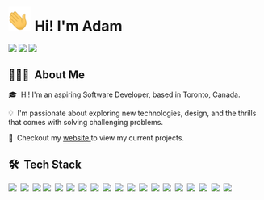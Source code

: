 # <img width="45" src="./image/waving.gif"> Hi! I'm Adam

<p align="center">

![](https://komarev.com/ghpvc/?username=adam20058&color=blue)
<a href="https://linkedin.com/in/adamjemal"><img src="https://img.shields.io/badge/-Adam%20Jemal%20-0077B5?style=flat&logo=Linkedin&logoColor=white"/></a>
<a href="mailto:adamjemal93@gmail.com"><img src="https://img.shields.io/badge/-adamjemal93@gmail.com-grey?style=flat&logo=Gmail&logoColor=red"/></a>

</p>

<h2> 👨🏻‍💻 &nbsp;About Me </h2>
<p>🎓 &nbsp;Hi! I'm an aspiring Software Developer, based in Toronto, Canada. </p>
<p>💡 &nbsp;I'm passionate about exploring new technologies, design, and the thrills that comes with solving challenging problems.</p> 
<p> 🌱 &nbsp;Checkout my <a href = "https://www.adamjemal.com"> website </a> to view my current projects. </p>

## 🛠 &nbsp;Tech Stack

<img src ="https://img.shields.io/badge/-HTML-05122A?style=flat&logo=HTML5">&nbsp;
<img src ="https://img.shields.io/badge/-CSS-05122A?style=flat&logo=CSS3&logoColor=1572B6">&nbsp;
<img src ="https://img.shields.io/badge/-Bootstrap-05122A?style=flat&logo=bootstrap&logoColor=563D7C">
<img src ="https://img.shields.io/badge/-JavaScript-05122A?style=flat&logo=javascript">&nbsp;
<img src ="https://img.shields.io/badge/-React-05122A?style=flat&logo=react">&nbsp;
<img src ="https://img.shields.io/badge/-Node.js-05122A?style=flat&logo=node.js">&nbsp;
<img src ="https://img.shields.io/badge/-C-05122A?style=flat&logo=C&logoColor=A8B9CC">&nbsp;
<img src ="https://img.shields.io/badge/-C++-05122A?style=flat&logo=C%2B%2B&logoColor=00599C">&nbsp;
<img src ="https://img.shields.io/badge/-Python-05122A?style=flat&logo=python">&nbsp;
<img src ="https://img.shields.io/badge/-flask-05122A?style=flat&logo=flask">&nbsp;
<img src ="https://img.shields.io/badge/-django-05122A?style=flat&logo=django&logoColor=092e20">&nbsp;
<img src ="https://img.shields.io/badge/-postgresql-05122A?style=flat&logo=postgresql">&nbsp;
<img src ="https://img.shields.io/badge/-MySQL-05122A?style=flat&logo=mysql">&nbsp;
<img src ="https://img.shields.io/badge/-mongodb-05122A?style=flat&logo=mongodb">&nbsp;
<img src ="https://img.shields.io/badge/-Git-05122A?style=flat&logo=git">&nbsp;
<img src ="https://img.shields.io/badge/-GitHub-05122A?style=flat&logo=github">&nbsp;
<img src ="https://img.shields.io/badge/-Markdown-05122A?style=flat&logo=markdown">&nbsp;
<img src ="https://img.shields.io/badge/-Visual%20Studio%20Code-05122A?style=flat&logo=visual-studio-code&logoColor=007ACC">&nbsp;
<img src ="https://img.shields.io/badge/-heroku-05122A?style=flat&logo=heroku&logoColor=6762a6">&nbsp;

</p>
